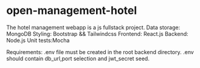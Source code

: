 # open-management-hotel

The hotel management webapp is a js fullstack project. 
Data storage: MongoDB
Styling: Bootstrap && Tailwindcss
Frontend: React.js
Backend: Node.js
Unit tests:Mocha

Requirements:
.env file must be created in the root backend directory. .env should contain db_url,port selection and jwt_secret seed.
